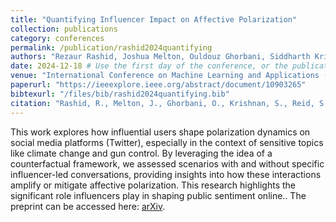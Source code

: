 ```yaml
---
title: "Quantifying Influencer Impact on Affective Polarization"
collection: publications
category: conferences
permalink: /publication/rashid2024quantifying
authors: "Rezaur Rashid, Joshua Melton, Ouldouz Ghorbani, Siddharth Krishnan, Shannon Reid, Gabriel Terejanu"
date: 2024-12-18 # Use the first day of the conference, or the publication date if you know it
venue: "International Conference on Machine Learning and Applications (ICMLA)"
paperurl: "https://ieeexplore.ieee.org/abstract/document/10903265" 
bibtexurl: "/files/bib/rashid2024quantifying.bib"
citation: "Rashid, R., Melton, J., Ghorbani, O., Krishnan, S., Reid, S., & Terejanu, G. (2024, December). Quantifying Influencer Impact on Affective Polarization. In 2024 International Conference on Machine Learning and Applications (ICMLA) (pp. 1135-1140). IEEE."
---
```

This work explores how influential users shape polarization dynamics on social media platforms (Twitter), especially in the context of sensitive topics like climate change and gun control. By leveraging the idea of a counterfactual framework, we assessed scenarios with and without specific influencer-led conversations, providing insights into how these interactions amplify or mitigate affective polarization. This research highlights the significant role influencers play in shaping public sentiment online.. The preprint can be accessed here: [arXiv](https://arxiv.org/pdf/2405.15893).